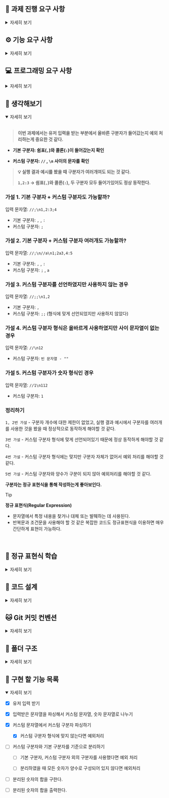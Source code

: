 ## 🏁 과제 진행 요구 사항

<details>
<summary>자세히 보기</summary>

- 미션은 과제를 포크하고 클론하는 것으로 시작한다.

- 기능을 구현하기 전 `README.md` 에 구현 할 기능 목록을 정리하여 추가한다.

- Git의 커밋 단위는 앞 단계에서 `README.md`에 정리한 기능 목록 단위로 추가한다.

</details>

## ⚙️ 기능 요구 사항

<details>
<summary>자세히 보기</summary>

<br/>

> **입력한 문자열에서 숫자를 추출하여 더하는 계산기를 구현한다.**

- 쉼표, 콜론을 구분자로 가지는 문자열을 전달하는 경우 구분자를 기준으로 분리한 각 숫자의 합을 반환한다.

  - ex) `"" => 0 / "1,2" => 3 / "1,2,3" => 6 / "1,2:3" => 6`

- 기본 구분자(쉼표, 콜론) 외에 커스텀 구분자를 지정할 수 있다. 커스텀 구분자는 문자열 앞 부분의 `//` 와 `\n` 사이에 위치하는 문자를 커스텀 구분자로 사용한다.
  - ex) `"//;\n1;2;3"` 을 입력하면 구분자는 세미콜론이며 결과 값은 `6`이 반환되어야 한다.
- 사용자가 잘못된 값을 입력할 경우 `[ERROR]` 로 시작하는 메세지와 함께 `Error` 를 발생시킨 후 애플리케이션을 종료되어야 한다.

### 📸 입출력 요구 사항

- 입력: 구분자와 양수로 구성된 문자열
- 출력: 덧셈 결과

실행 결과 예시

```tsx
덧셈할 문자열을 입력해 주세요. -> 출력
1,2,3 -> 입력
결과 : 6 -> 출력
```

</details>

## 💻 프로그래밍 요구 사항

<details>
<summary>자세히 보기</summary>

- Node.js 20.17.0 버전에서 실행 가능해야 한다.
- 프로그램 실행의 시작점은 `App.js` 의 `run()` 이다.
- `package.json` 은 변경할 수 없으며, 제공된 라이브러리만 사용해야 한다.
- 프로그램 종료 시 `process.exit()`를 호출하지 않는다.
- 프로그래밍 요구 사항에서 달리 명시하지 않는 한 파일, 패키지 등의 이름을 바꾸거나 이동하지 않는다.
- 자바스크립트 코드 컨벤션을 지키면서 코드를 작성한다.

</details>

## 🤔 생각해보기

<details open>
<summary>자세히 보기</summary>

<br/>

> **이번 과제에서는 유저 입력을 받는 부분에서 올바른 구분자가 들어갔는지 예외 처리하는게 중요한 것 같다.**

- **기본 구분자: 쉼표(`,`)와 콜론(`:`)이 들어갔는지 확인**

- **커스텀 구분자: `//` , `\n` 사이의 문자를 확인**

> **💡 실행 결과 예시를 봤을 때 구분자가 여러개여도 되는 것 같다.**
>
> **`1,2:3` → 쉼표(`,`)와 콜론(`:`), 두 구분자 모두 들어가있어도 정상 동작한다.**

### 가설 1. 기본 구분자 + 커스텀 구분자도 가능할까?

입력 문자열: `//;\n1,2:3;4`

- 기본 구분자: `,` , `:`
- 커스텀 구분자: `;`

### 가설 2. 기본 구분자 + 커스텀 구분자 여러개도 가능할까?

입력 문자열: `//;\n//a\n1;2a3,4:5`

- 기본 구분자: `,` , `:`
- 커스텀 구분자: `;` , `a`

### 가설 3. 커스텀 구분자를 선언하였지만 사용하지 않는 경우

입력 문자열: `//;;\n1,2`

- 기본 구분자: `,`
- 커스텀 구분자: `;;` (형식에 맞게 선언되었지만 사용하지 않았다)

### 가설 4. 커스텀 구분자 형식은 올바르게 사용하였지만 사이 문자열이 없는 경우

입력 문자열: `//\n12`

- 커스텀 구분자: `빈 문자열 - ""`

### 가설 5. 커스텀 구분자가 숫자 형식인 경우

입력 문자열: `//1\n112`

- 커스텀 구분자: `1`

### 정리하기

`1, 2번 가설` - 구분자 개수에 대한 제한이 없었고, 실행 결과 예시에서 구분자를 여러개를 사용한 것을 봤을 때 정상적으로 동작하게 해야할 것 같다.

`3번 가설` - 커스텀 구분자 형식에 맞게 선언되어있기 때문에 정상 동작하게 해야할 것 같다.

`4번 가설` - 커스텀 구분자 형식에는 맞지만 구분자 자체가 없어서 예외 처리를 해야할 것 같다.

`5번 가설` - 커스텀 구분자와 양수가 구분이 되지 않아 예외처리를 해야할 것 같다.

**구분자는 정규 표현식을 통해 작성하는게 좋아보인다.**

> [!TIP]  
> **정규 표현식(Regular Expression)**
>
> - 문자열에서 특정 내용을 찾거나 대체 또는 발췌하는 데 사용된다.
> - 반복문과 조건문을 사용해야 할 것 같은 복잡한 코드도 정규표현식을 이용하면 매우 간단하게 표현이 가능하다.

&nbsp;

</details>

## 🧶 정규 표현식 학습

<details>
<summary>자세히 보기</summary>

<br>
<a href="https://inpa.tistory.com/entry/JS-📚-정규식-RegExp-누구나-이해하기-쉽게-정리#정규_표현식regular_expression">
학습 자료: 📚 JavaScript 정규 표현식 문법 총정리 + 응용 예제
</a>

### 메서드

```tsx
const regex = new RegExp(/apple/);
const string = "Hello banana and apple";
const test = regex.test(string); // true
const match = string.match(regex);
// ['apple', index: 17, input: 'Hello banana and apple', groups: undefined]
// [0] = 매치된 문자열
// [1] = 매치된 문자열의 시작 인덱스
// [2] = 원본 입력 문자열
// [3] = 명명된 캡처 그룹의 결과
const replace = string.replace(regex, "orange"); // Hello banana and orange
```

### 플래그

| Flag | Description                            |
| :--: | -------------------------------------- |
|  i   | 대소문자 구분 X                        |
|  g   | 문자열 내의 모든 패턴 검색             |
|  m   | 문자열의 행이 바뀌더라도 검색          |
|  s   | 모든 문자 정규식이 개행 문자 `\n` 포함 |
|  u   | 유니코드 전체를 지원                   |
|  y   | 문자 내 특정 위치에서 검색을 진행      |

### 특정 문자 숫자 매칭 패턴

|  Pattern   | Description                                                             |
| :--------: | ----------------------------------------------------------------------- |
|   a-zA-Z   | 영어 알파벳(-으로 범위 지정)                                            |
| ㄱ-ㅎ가-힣 | 한글 문자(-으로 범위 지정)                                              |
|    0-9     | 숫자(-으로 범위 지정)                                                   |
|     .      | 모든 문자열(숫자, 한글, 영어, 특수기호, 공백 모두) <br/> 단, 줄바꿈은 X |
|     \d     | 숫자                                                                    |
|     \D     | 숫자가 아닌 것                                                          |
|     \w     | 언더바를 포함한 영숫자 문자 `[A-Za-z0-9_]` 와 동일                      |
|     \W     | `\w` 가 아닌 것                                                         |

### 검색 기준 패턴

| **Symbol**  | Description                                                                                                          |
| :---------: | -------------------------------------------------------------------------------------------------------------------- |
|     \|      | OR, `a\| b`                                                                                                          |
|     []      | 괄호 안의 문자들 중 하나 <br/> `/abc/`: abc 포함 <br/> `/[abc]/`: a or b or c <br/> `[다-바]` : 다 or 라 or 마 or 바 |
| **[^문자]** | 괄호 안의 문자를 제외한 것 <br/> `[^ab]`: a, b 문자를 제외                                                           |
|      .      | 모든 문자열(숫자, 한글, 영어, 특수기호, 공백 모두) <br/> 단, 줄바꿈은 X                                              |
| **^문자열** | 특정 문자열로 시작 `/^www/`                                                                                          |
| **문자열$** | 특정 문자열로 끝남 `/com$/`                                                                                          |

### 갯수 반복 패턴

| **Symbol** | Description                                               |
| :--------: | --------------------------------------------------------- |
|     ?      | 없거나 최대 한 개                                         |
|     \*     | 없거나 있거나                                             |
|     +      | 최소 한개 또는 여러개                                     |
|    \*?     | 0개 이상의 문자와 매치 <br/> 가능한 적은 수의 문자와 매치 |
|     +?     | 1개 이상의 문자와 매치 <br/> 가능한 적은 수의 문자와 매치 |
|    {n}     | n개                                                       |
|   {Min,}   | 최소 Min개 이상                                           |
| {Min, Max} | 최소 Min개 이상, 최대 Max개 이하                          |

### 그룹 패턴

| **Symbol** | Description                                                  |
| :--------: | ------------------------------------------------------------ |
|     ()     | 괄호 안의 패턴을 하나의 단위로 취급 <br/> 결과를 따로 저장 O |
| (?: 패턴)  | 괄호 안의 패턴을 하나의 단위로 취급 <br/> 결과를 따로 저장 X |
|    (?=)    | 뒤에 특정 패턴이 오는 위치를 찾지만, 그 패턴은 결과에 포함 X |
|    (?!)    | 뒤에 특정 패턴이 오지 않는 위치를 찾는다.                    |
|    (?≤)    | 앞에 특정 패턴이 오는 위치를 찾지만, 그 패턴은 결과에 포함 X |
|   (?<!)    | 앞에 특정 패턴이 오지 않는 위치를 찾는다.                    |

### 필요한 정규 표현식 만들어보기

`//` 로 시작하고 `\n`로 끝나는 문자열의 사이에 있는 문자(최소 1글자 이상, 숫자 형식 X) 가져오기

```tsx
const regex = new RegExp(/^\/\/([^0-9\n]+)\n/gm);

// 작성한 정규 표현식 까보기
^\/\/: 줄의 시작(^)에 "//"가 있어야 한다.("/"를 문자 그대로 사용하고 싶을 때 이스케이프(\)해야 한다)
([^0-9\n]+): 숫자와 줄바꿈 문자를 제외한 모든 문자가 하나 이상 있어야 한다.
\n: "\n" 문자로 끝나야 한다.
/gm: 모든 문자를 검색하고, "\n" 줄바꿈 문자가 들어가기 때문에 다중 행 모드를 활성화한다.
```

</details>

## 📝 코드 설계

<details>
<summary>자세히 보기</summary>

1.  유저 입력을 받는다.(출력 메세지를 인자로 넘겨준다 - `덧셈할 문자열을 입력해 주세요.`)
2.  입력 받은 문자열에서 커스텀 구분자 파싱한다.

    2-1. 커스텀 구분자 형식에 맞지 않는다면 예외 처리한다.

    → `[ERROR] 커스텀 형식(//, \n 사이에 숫자 형식이 아닌 문자 1자 이상)에 맞게 입력해 주세요.`

3.  커스텀 구분자와 기본 구분자들을 기준으로 분리한다.

    3-1. 기본 구분자, 커스텀 구분자 외의 구분자를 사용했다면 예외 처리한다.

    → `[ERROR] 기본 구분자, 커스텀 구분자 외에 구분자는 사용할 수 없습니다.`

    3-2. 분리하였을 때 모든 숫자가 양수로 구성되어 있지 않다면 예외 처리한다.

    → `[ERROR] 분리된 숫자는 모두 양수여야 합니다.`

4.  분리 된 숫자(양수)의 합을 구한다
5.  분리 된 숫자의 합을 출력한다.

</details>

## 🐱 Git 커밋 컨벤션

<details>
<summary>자세히 보기</summary>

|   Type   | Description                                           |
| :------: | ----------------------------------------------------- |
|   init   | 초기 설정                                             |
|   feat   | 새로운 기능 추가                                      |
|   fix    | 버그 수정                                             |
| refactor | 코드 리팩토링                                         |
| comment  | 필요한 주석 추가 및 변경                              |
|  chore   | 패키지 매니저 수정, 그 외 기타 수정 ex) `.gitnore` 등 |
|  rename  | 파일 혹은 폴더명을 수정하거나 옮기는 작업만인 경우    |
|  remove  | 파일을 삭제하는 작업만 수행한 경우                    |
|   docs   | 문서 수정                                             |
|   test   | 테스트 코드 작성 및 수정                              |

</details>

## 📂 폴더 구조

<details>
<summary>자세히 보기</summary>

</details>

## 🎯 구현 할 기능 목록

<details open>
<summary>자세히 보기</summary>

- [x] 유저 입력 받기

- [x] 입력받은 문자열을 파싱해서 커스텀 문자열, 숫자 문자열로 나누기

- [x] 커스텀 문자열에서 커스텀 구분자 파싱하기

  - [x] 커스텀 구분자 형식에 맞지 않는다면 예외처리

- [ ] 커스텀 구분자와 기본 구분자를 기준으로 분리하기

  - [ ] 기본 구분자, 커스텀 구분자 외의 구분자를 사용했다면 예외 처리

  - [ ] 분리하였을 때 모든 숫자가 양수로 구성되어 있지 않다면 예외처리

- [ ] 분리된 숫자의 합을 구한다.

- [ ] 분리된 숫자의 합을 출력한다.

</details>
